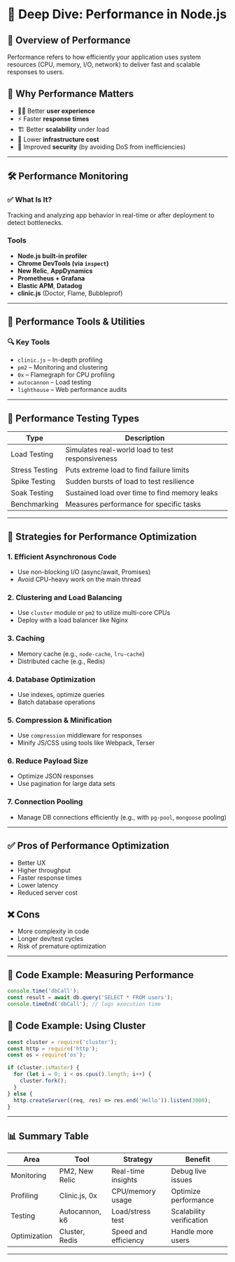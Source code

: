 # 🚀 Deep Dive: Performance in Node.js

## 📌 Overview of Performance
Performance refers to how efficiently your application uses system resources (CPU, memory, I/O, network) to deliver fast and scalable responses to users.

## 🎯 Why Performance Matters
- 🧑‍💻 Better **user experience**
- ⚡ Faster **response times**
- 🏗️ Better **scalability** under load
- 💸 Lower **infrastructure cost**
- 🔐 Improved **security** (by avoiding DoS from inefficiencies)

---

## 🛠️ Performance Monitoring

### ✅ What Is It?
Tracking and analyzing app behavior in real-time or after deployment to detect bottlenecks.

### Tools
- **Node.js built-in profiler**
- **Chrome DevTools (via `inspect`)**
- **New Relic**, **AppDynamics**
- **Prometheus + Grafana**
- **Elastic APM**, **Datadog**
- **clinic.js** (Doctor, Flame, Bubbleprof)

---

## 🧰 Performance Tools & Utilities

### 🔍 Key Tools
- `clinic.js` – In-depth profiling
- `pm2` – Monitoring and clustering
- `0x` – Flamegraph for CPU profiling
- `autocannon` – Load testing
- `lighthouse` – Web performance audits

---

## 🧪 Performance Testing Types
| Type | Description |
|------|-------------|
| Load Testing | Simulates real-world load to test responsiveness |
| Stress Testing | Puts extreme load to find failure limits |
| Spike Testing | Sudden bursts of load to test resilience |
| Soak Testing | Sustained load over time to find memory leaks |
| Benchmarking | Measures performance for specific tasks |

---

## 🎯 Strategies for Performance Optimization

### 1. **Efficient Asynchronous Code**
- Use non-blocking I/O (async/await, Promises)
- Avoid CPU-heavy work on the main thread

### 2. **Clustering and Load Balancing**
- Use `cluster` module or `pm2` to utilize multi-core CPUs
- Deploy with a load balancer like Nginx

### 3. **Caching**
- Memory cache (e.g., `node-cache`, `lru-cache`)
- Distributed cache (e.g., Redis)

### 4. **Database Optimization**
- Use indexes, optimize queries
- Batch database operations

### 5. **Compression & Minification**
- Use `compression` middleware for responses
- Minify JS/CSS using tools like Webpack, Terser

### 6. **Reduce Payload Size**
- Optimize JSON responses
- Use pagination for large data sets

### 7. **Connection Pooling**
- Manage DB connections efficiently (e.g., with `pg-pool`, `mongoose` pooling)

---

## ✅ Pros of Performance Optimization
- Better UX
- Higher throughput
- Faster response times
- Lower latency
- Reduced server cost

## ❌ Cons
- More complexity in code
- Longer dev/test cycles
- Risk of premature optimization

---

## 🧾 Code Example: Measuring Performance
```js
console.time('dbCall');
const result = await db.query('SELECT * FROM users');
console.timeEnd('dbCall'); // logs execution time
```

## 🧾 Code Example: Using Cluster
```js
const cluster = require('cluster');
const http = require('http');
const os = require('os');

if (cluster.isMaster) {
  for (let i = 0; i < os.cpus().length; i++) {
    cluster.fork();
  }
} else {
  http.createServer((req, res) => res.end('Hello')).listen(3000);
}
```

---

## 📊 Summary Table
| Area | Tool | Strategy | Benefit |
|------|------|----------|---------|
| Monitoring | PM2, New Relic | Real-time insights | Debug live issues |
| Profiling | Clinic.js, 0x | CPU/memory usage | Optimize performance |
| Testing | Autocannon, k6 | Load/stress test | Scalability verification |
| Optimization | Cluster, Redis | Speed and efficiency | Handle more users |

---

